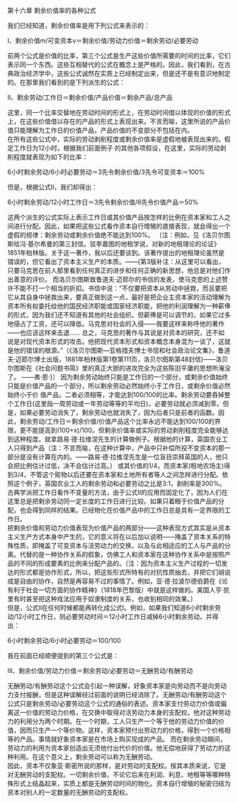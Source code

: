 第十六章 剩余价值率的各种公式

  
  
我们已经知道，剩余价值率是用下列公式来表示的：  
  


I、剩余价值m/可变资本v＝剩余价值/劳动力价值＝剩余劳动/必要劳动

  
前两个公式是价值的比率，第三个公式是生产这些价值所需要的时间的比率，它们表示同一个东西。这些互相替代的公式在概念上是严格的。因此，我们看到，在古典政治经济学中，这些公式诚然在实质上已经制定出来，但是还不是有意识地制定的。在那里我们看到的是下列派生的公式：  
  


II、剩余劳动/工作日＝剩余价值/产品价值＝剩余产品/总产品

  
这里，同一个比率交替地在劳动时间的形式上，在劳动时间借以体现的价值的形式上，在这些价值借以存在的产品的形式上表现出来。不言而喻，这里所说的产品价值只能理解为工作日的价值产品，产品价值的不变部分不包括在内。  
在所有这些公式中，实际的劳动剥削程度或剩余价值率是虚假地被表现出来的。假定工作日为12小时。根据我们前面例子
的其他各项假设，在这里，实际的劳动剥削程度就表现为如下的比率：  
  


6小时剩余劳动/6小时必要劳动＝3先令剩余价值/3先令可变资本＝100%

  
但是，根据公式II，我们却得出：  
  


6小时剩余劳动/12小时工作日＝3先令剩余价值/6先令价值产品＝50%

  
这两个派生的公式实际上表示工作日或其价值产品按怎样的比例在资本家和工人之间进行分配。因此，如果把这些公式看作资本自行增殖的直接表现，就会得出一个虚假的规律：剩余劳动或剩余价值绝不能达到100%。
〔注：例如，见《洛贝尔图斯给冯·基尔希曼的第三封信。驳李嘉图的地租学说，对新的地租理论的论证》1851年柏林版。关于这一著作，我以后还要谈到。该著作提出的地租理论虽然是错误的，但它看出了资本主义生产的本质。——{第3版补注：从这里可以看出，只要马克思在前人那里看到任何真正的进步和任何正确的新思想，他总是对他们作出善意的评价。
而洛贝尔图斯致鲁道夫·迈耶尔的书信的发表，使马克思的上述赞许不能不打一个相当的折扣。书信中说：“不仅要把资本从劳动中拯救，而且要把它从其自身中拯救出来，要真正做到这一点，最好是把企业主资本家的活动理解为资本所有权委托给他的国民经济职能或国家经济职能，把他的利润理解为一种薪俸的形式，因为我们还不知道有其他的社会组织。但薪俸是可以调节的，如果它过多地侵占了工资，还可以降低。马克思对社会的入侵——我要这样来称呼他的著作——也应该这样来击退……
总之，马克思的著作与其说是对资本的研究，还不如说是对现代资本形式的攻击。他把现代资本形式和资本概念本身混为一谈了，这就是他的错误的根源。”（《洛贝尔图斯—亚格措夫博士书信和社会政治论文集》，鲁道夫·迈耶尔博士出版，1881年柏林版第1卷第111页，洛贝尔图斯第48封信)——洛贝尔图斯在《社会问题书简》里的真正大胆的进攻完全为这些陈旧平庸的思想所淹没了。
——弗·恩·}〕
因为剩余劳动始终只能是工作日的一个部分，或剩余价值始终只能是价值产品的一个部分，所以剩余劳动必然始终小于工作日，或剩余价值必然始终小于价
值产品。二者必须相等，才能达到100/100的比率。剩余劳动要吞掉整个工作日(这里指一周劳动或一年劳动等等的平均日)，必要劳动就必须减到零。但是，如果必要劳动消失了，剩余劳动也就消失了，因为后者只是前者的函数。因此，剩余劳动/工作日＝剩余价值/价值产品这个比率永远不能达到100/100的界限，更不能提高到(100+x)/100。但剩余价值率或实际的劳动剥削程度完全能够达到这种程度。就拿路易·德·拉维涅先生的计算做例子。根据他的计算，英国农业工人只得到产品〔注：不言而喻，在这种计算中，产品中只补偿所投不变资本的那一部分是没有计算在内的。——路易·德·拉维涅先生是一位盲目崇拜英国的人，他只会把比例估计过低，决不会估计过高。〕
或其价值的1/4，而资本家(租地农场主)得到3/4，不管这个赃物以后还要在资本家和土地所有者等人之间怎样进行分配。依照这个例子，英国农业工人的剩余劳动和必要劳动之比是3:1，剥削率是300%。  
古典学派把工作日看作不变量的方法，由于公式II的应用而固定化了，因为人们在这里总是把剩余劳动同一定长度的工作日进行比较。如果只着眼于价值产品的分配，也会得到同样的结果。已经物化在价值产品中的工作日总是具有一定界限的工作日。  
把剩余价值和劳动力价值表现为价值产品的两部分——这种表现方式其实是从资本主义生产方式本身中产生的，它的意义将在以后加以说明——掩盖了资本关系的特殊性质，即掩盖了可变资本与活劳动力的交换，以及与此相适应的工人与产品的分离。代替的是一种协作关系的假象，仿佛工人和资本家在这种协作关系中是按照产品的不同的形成要素的比例来分配产品的。〔注：因为资本主义生产过程的一切发达的形式都是协作形式，所以，把这些形式所特有的对抗性质抽去，并把它们胡说成是自由的协作，自然是再容易不过的事情了。例如，亚·德·拉波尔德伯爵在《论有利于社会一切方面的协作精神》（1818年巴黎版）中就是这样做的。美国人亨·凯里有时甚至把这种戏法应用于奴隶制度的关系，也收到相同的效果。〕  
但是，公式II在任何时候都能再转化成公式I。例如，如果我们知道6小时剩余劳动/12小时工作日，则必要劳动时间＝12小时工作日减掉6小时剩余劳动，并得出：  
  


6小时剩余劳动/6小时必要劳动＝100/100

  
我在前面已经顺便提到的第三个公式是：  
  


III、剩余价值/劳动力价值＝剩余劳动/必要劳动＝无酬劳动/有酬劳动

  
无酬劳动/有酬劳动这个公式会引起一种误解，好象资本家是向劳动而不是向劳动力支付报酬，但是这种误解经过前面的说明已经消除了。无酬劳动/有酬劳动这个公式只是剩余劳动/必要劳动这个公式的通俗的表述。资本家支付劳动力价值或偏离这一价值的劳动力价格，在交换中取得对活劳动力本身的支配权。他对这种劳动力的利用分为两个时期。在一个时期，工人只生产一个等于他的劳动力价值的价值，因而只生产一个等价物。这样，资本家预付出劳动力的价格，得到一个价格相等的产品。事情就好象资本家是在市场上购买现成的产品。
而在剩余劳动期间，劳动力的利用为资本家创造出无须他付出代价的价值。他无偿地获得了劳动力的这种利用。在这个意义上，剩余劳动可以称为无酬劳动。  
因此，资本不仅象亚·斯密所说的那样，是对劳动的支配权。按其本质来说，它是对无酬劳动的支配权。一切剩余价值，不论它后来在利润、利息、地租等等哪种特殊形式上结晶起来，实质上都是无酬劳动时间的物化。资本自行增殖的秘密归结为资本对别人的一定数量的无酬劳动的支配权。

